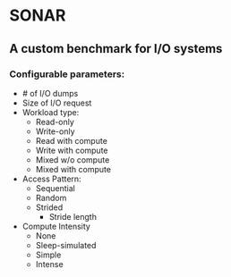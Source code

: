 # SONAR

## A custom benchmark for I/O systems

### Configurable parameters:
- \# of I/O dumps
- Size of I/O request
- Workload type:
  - Read-only
  - Write-only
  - Read with compute
  - Write with compute
  - Mixed w/o compute
  - Mixed with compute
- Access Pattern:
  - Sequential
  - Random
  - Strided
    - Stride length
- Compute Intensity
  - None
  - Sleep-simulated
  - Simple
  - Intense

